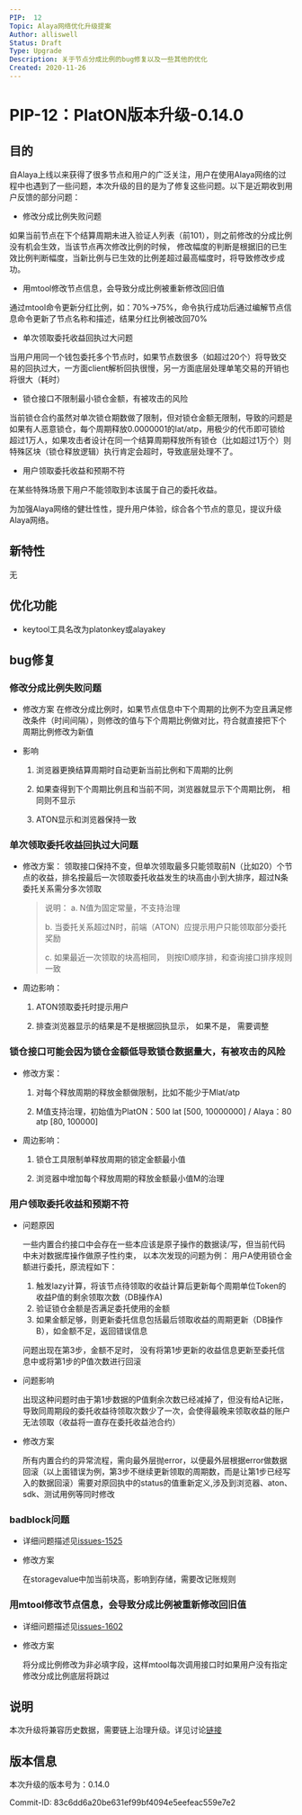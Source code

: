 ```yaml
---
PIP:  12
Topic: Alaya网络优化升级提案
Author: alliswell
Status: Draft 
Type: Upgrade
Description: 关于节点分成比例的bug修复以及一些其他的优化
Created: 2020-11-26
---
```


# PIP-12：PlatON版本升级-0.14.0

## 目的

自Alaya上线以来获得了很多节点和用户的广泛关注，用户在使用Alaya网络的过程中也遇到了一些问题，本次升级的目的是为了修复这些问题。以下是近期收到用户反馈的部分问题：

- 修改分成比例失败问题

如果当前节点在下个结算周期未进入验证人列表（前101），则之前修改的分成比例没有机会生效，当该节点再次修改比例的时候，
修改幅度的判断是根据旧的已生效比例判断幅度，当新比例与已生效的比例差超过最高幅度时，将导致修改步成功。

- 用mtool修改节点信息，会导致分成比例被重新修改回旧值

通过mtool命令更新分红比例，如：70%->75%，命令执行成功后通过编解节点信息命令更新了节点名称和描述，结果分红比例被改回70%

- 单次领取委托收益回执过大问题

当用户用同一个钱包委托多个节点时，如果节点数很多（如超过20个）将导致交易的回执过大，一方面client解析回执很慢，另一方面底层处理单笔交易的开销也将很大（耗时）

- 锁仓接口不限制最小锁仓金额，有被攻击的风险

当前锁仓合约虽然对单次锁仓期数做了限制，但对锁仓金额无限制，导致的问题是如果有人恶意锁仓，每个周期释放0.0000001的lat/atp，用极少的代币即可锁给超过1万人，如果攻击者设计在同一个结算周期释放所有锁仓（比如超过1万个）则特殊区块（锁仓释放逻辑）执行肯定会超时，导致底层处理不了。

- 用户领取委托收益和预期不符

在某些特殊场景下用户不能领取到本该属于自己的委托收益。

为加强Alaya网络的健壮性性，提升用户体验，综合各个节点的意见，提议升级Alaya网络。

## 新特性

无

## 优化功能

- keytool工具名改为platonkey或alayakey

## bug修复

### 修改分成比例失败问题

- 修改方案
在修改分成比例时，如果节点信息中下个周期的比例不为空且满足修改条件（时间间隔），则修改的值与下个周期比例做对比，符合就直接把下个周期比例修改为新值

- 影响
  1. 浏览器更换结算周期时自动更新当前比例和下周期的比例

  2. 如果查得到下个周期比例且和当前不同，浏览器就显示下个周期比例， 相同则不显示

  3. ATON显示和浏览器保持一致

### 单次领取委托收益回执过大问题

- 修改方案：
领取接口保持不变，但单次领取最多只能领取前N（比如20）个节点的收益，排名按最后一次领取委托收益发生的块高由小到大排序，超过N条委托关系需分多次领取

	> 说明：
	>  a. N值为固定常量，不支持治理
	>
	>  b. 当委托关系超过N时，前端（ATON）应提示用户只能领取部分委托奖励
	>
	>  c. 如果最近一次领取的块高相同， 则按ID顺序排，和查询接口排序规则一致


- 周边影响：
	1. ATON领取委托时提示用户

	2. 排查浏览器显示的结果是不是根据回执显示， 如果不是， 需要调整


### 锁仓接口可能会因为锁仓金额低导致锁仓数据量大，有被攻击的风险

- 修改方案：
  1. 对每个释放周期的释放金额做限制，比如不能少于Mlat/atp

  2. M值支持治理，初始值为PlatON：500 lat [500, 10000000] / Alaya：80 atp [80, 100000] 

- 周边影响：
  1. 锁仓工具限制单释放周期的锁定金额最小值

  2. 浏览器中增加每个释放周期的释放金额最小值M的治理

### 用户领取委托收益和预期不符

- 问题原因
  
  一些内置合约接口中会存在一些本应该是原子操作的数据读/写，但当前代码中未对数据库操作做原子性约束， 以本次发现的问题为例：
用户A使用锁仓金额进行委托，原流程如下：
  1. 触发lazy计算，将该节点待领取的收益计算后更新每个周期单位Token的收益P值的剩余领取次数（DB操作A)
  2. 验证锁仓金额是否满足委托使用的金额
  3. 如果金额足够，则更新委托信息包括最后领取收益的周期更新（DB操作B），如金额不足，返回错误信息

  问题出现在第3步，金额不足时， 没有将第1步更新的收益信息更新至委托信息中或将第1步的P值次数进行回滚

- 问题影响

  出现这种问题时由于第1步数据的P值剩余次数已经减掉了，但没有给A记账，导致同周期段的委托收益待领取次数少了一次，会使得最晚来领取收益的账户无法领取（收益将一直存在委托收益池合约）

- 修改方案

  所有内置合约的异常流程，需向最外层抛error，以便最外层根据error做数据回滚（以上面错误为例，第3步不继续更新领取的周期数，而是让第1步已经写入的数据回滚）需要对原回执中的status的值重新定义,涉及到浏览器、aton、sdk、测试用例等同时修改

### badblock问题

- 详细问题描述见[issues-1525](https://github.com/PlatONnetwork/PlatON-Go/issues/1525)

- 修改方案

  在storagevalue中加当前块高，影响到存储，需要改记账规则

### 用mtool修改节点信息，会导致分成比例被重新修改回旧值

- 详细问题描述见[issues-1602](https://github.com/PlatONnetwork/PlatON-Go/issues/1602)

- 修改方案

  将分成比例修改为非必填字段，这样mtool每次调用接口时如果用户没有指定修改分成比例底层将跳过

## 说明

  本次升级将兼容历史数据，需要链上治理升级。详见讨论[链接](https://forum.latticex.foundation/t/topic/4024)

## 版本信息

本次升级的版本号为：0.14.0

Commit-ID: 83c6dd6a20be631ef99bf4094e5eefeac559e7e2

